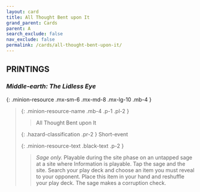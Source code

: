 ```yaml
---
layout: card
title: All Thought Bent upon It
grand_parent: Cards
parent: A
search_exclude: false
nav_exclude: false
permalink: /cards/all-thought-bent-upon-it/
---
```


## PRINTINGS


### _Middle-earth: The Lidless Eye_

{: .minion-resource .mx-sm-6 .mx-md-8 .mx-lg-10 .mb-4 }
> {: .minion-resource-name .mb-4 .p-1 .pl-2 }
> > <div class="hazard-mp"></div>
> > <div class="card-name">All Thought Bent upon It</div>
>
> {: .hazard-classification .pr-2 }
> Short-event
>
> {: .minion-resource-text .black-text .p-2 }
> > _Sage only._ Playable during the site phase on an untapped sage at a site where Information is playable. Tap the sage and the site. Search your play deck and choose an item you must reveal to your opponent. Place this item in your hand and reshuffle your play deck. The sage makes a corruption check. 
> 

